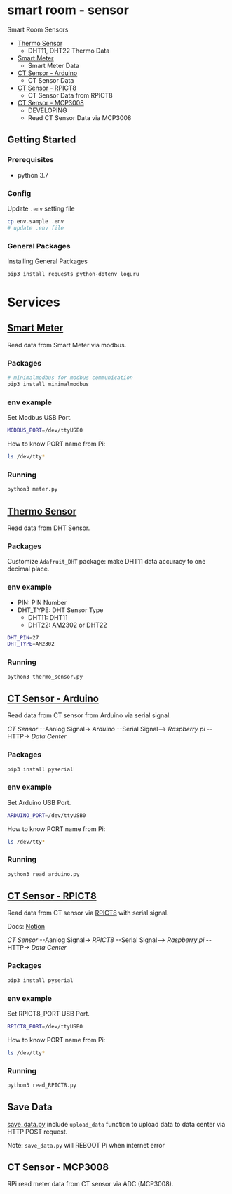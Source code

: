 # smart room - sensor

Smart Room Sensors

+ [Thermo Sensor](./thermo_sensor.py)
    + DHT11, DHT22 Thermo Data
+ [Smart Meter](./meter.py)
    + Smart Meter Data
+ [CT Sensor - Arduino](./read_arduino.py)
    + CT Sensor Data
+ [CT Sensor - RPICT8](./read_RPICT8.py)
    + CT Sensor Data from RPICT8
+ [CT Sensor - MCP3008]()
    + DEVELOPING
    + Read CT Sensor Data via MCP3008
## Getting Started

### Prerequisites

- python 3.7

### Config

Update `.env` setting file
```sh
cp env.sample .env
# update .env file
```

### General Packages

Installing General Packages
```sh
pip3 install requests python-dotenv loguru
```

# Services

## [Smart Meter](./meter.py)
Read data from Smart Meter via modbus.

### Packages
```sh
# minimalmodbus for modbus communication
pip3 install minimalmodbus
```

### env example
Set Modbus USB Port.

```sh
MODBUS_PORT=/dev/ttyUSB0
```

How to know PORT name from Pi:
```sh
ls /dev/tty*
```


### Running
```sh
python3 meter.py
```

## [Thermo Sensor](./thermo_sensor.py)
Read data from DHT Sensor.

### Packages
Customize `Adafruit_DHT` package: make DHT11 data accuracy to one decimal place.


### env example
+ PIN: PIN Number
+ DHT_TYPE: DHT Sensor Type
    + DHT11: DHT11
    + DHT22: AM2302 or DHT22

```sh
DHT_PIN=27
DHT_TYPE=AM2302
```

### Running
```sh
python3 thermo_sensor.py
```

## [CT Sensor - Arduino](./read_arduino.py)
Read data from CT sensor from Arduino via serial signal.

*CT Sensor* --Aanlog Signal-> *Arduino* --Serial Signal--> *Raspberry pi* --HTTP-> *Data Center*

### Packages
```sh
pip3 install pyserial
```

### env example
Set Arduino USB Port.

```sh
ARDUINO_PORT=/dev/ttyUSB0
```

How to know PORT name from Pi:
```sh
ls /dev/tty*
```


### Running
```sh
python3 read_arduino.py
```

## [CT Sensor - RPICT8](./read_RPICT8.py)
Read data from CT sensor via [RPICT8](http://lechacal.com/wiki/index.php/RPICT8) with serial signal.

Docs: [Notion](https://www.notion.so/netdb/61b89b8fcd374ef1996bd712f8778a6e)

*CT Sensor* --Aanlog Signal-> *RPICT8* --Serial Signal--> *Raspberry pi* --HTTP-> *Data Center*

### Packages
```sh
pip3 install pyserial
```

### env example
Set RPICT8_PORT USB Port.

```sh
RPICT8_PORT=/dev/ttyUSB0
```

How to know PORT name from Pi:
```sh
ls /dev/tty*
```


### Running
```sh
python3 read_RPICT8.py
```

## Save Data

[save_data.py](./save_data.py) include `upload_data` function to upload data to data center via HTTP POST request.

Note: `save_data.py` will REBOOT Pi when internet error

## CT Sensor - MCP3008

RPi read meter data from CT sensor via ADC (MCP3008).
